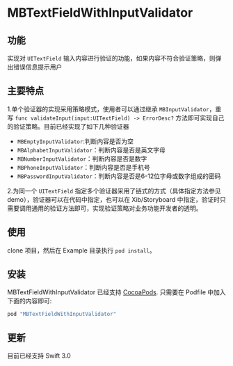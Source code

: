 # MBTextFieldWithInputValidator

## 功能

实现对 `UITextField` 输入内容进行验证的功能，如果内容不符合验证策略，则弹出错误信息提示用户

## 主要特点

1.单个验证器的实现采用策略模式，使用者可以通过继承 `MBInputValidator`，重写 `func validateInput(input:UITextField) -> ErrorDesc?` 方法即可实现自己的验证策略。目前已经实现了如下几种验证器

- `MBEmptyInputValidator`:判断内容是否为空
- `MBAlphabetInputValidator`：判断内容是否是英文字母
- `MBNumberInputValidator`：判断内容是否是数字
- `MBPhoneInputValidator`：判断内容是否是手机号
- `MBPasswordInputValidator`：判断内容是否是6-12位字母或数字组成的密码

2.为同一个 `UITextField` 指定多个验证器采用了链式的方式（具体指定方法参见demo），验证器可以在代码中指定，也可以在 Xib/Storyboard 中指定，验证时只需要调用通用的验证方法即可，实现验证策略对业务功能开发者的透明。

## 使用

clone 项目，然后在 Example 目录执行 `pod install`。


## 安装

MBTextFieldWithInputValidator 已经支持 [CocoaPods](http://cocoapods.org). 只需要在 Podfile 中加入下面的内容即可:

```ruby
pod "MBTextFieldWithInputValidator"
```

## 更新

目前已经支持 Swift 3.0

